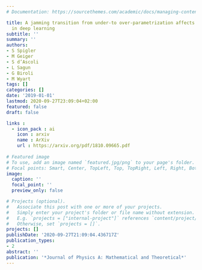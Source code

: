 ```yaml
---
# Documentation: https://sourcethemes.com/academic/docs/managing-content/

title: A jamming transition from under-to over-parametrization affects generalization
  in deep learning
subtitle: ''
summary: ''
authors:
- S Spigler
- M Geiger
- S d’Ascoli
- L Sagun
- G Biroli
- M Wyart
tags: []
categories: []
date: '2019-01-01'
lastmod: 2020-09-27T23:09:04+02:00
featured: false
draft: false

links :
  - icon_pack : ai
    icon : arxiv
    name : ArXiv
    url : https://arxiv.org/pdf/1810.09665.pdf
    
# Featured image
# To use, add an image named `featured.jpg/png` to your page's folder.
# Focal points: Smart, Center, TopLeft, Top, TopRight, Left, Right, BottomLeft, Bottom, BottomRight.
image:
  caption: ''
  focal_point: ''
  preview_only: false

# Projects (optional).
#   Associate this post with one or more of your projects.
#   Simply enter your project's folder or file name without extension.
#   E.g. `projects = ["internal-project"]` references `content/project/deep-learning/index.md`.
#   Otherwise, set `projects = []`.
projects: []
publishDate: '2020-09-27T21:09:04.436717Z'
publication_types:
- 2
abstract: ''
publication: '*Journal of Physics A: Mathematical and Theoretical*'
---
```

